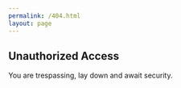 ```yaml
---
permalink: /404.html
layout: page
---
```


## Unauthorized Access

You are trespassing, lay down and await security.
